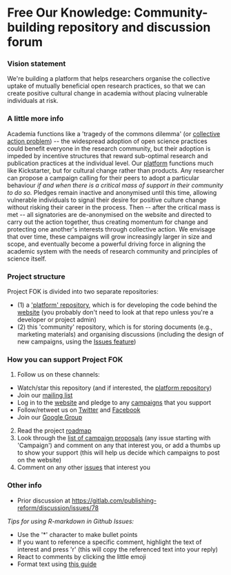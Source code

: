 # Free Our Knowledge: Community-building repository and discussion forum

### Vision statement
We're building a platform that helps researchers organise the collective uptake of mutually beneficial open research practices, so that we can create positive cultural change in academia without placing vulnerable individuals at risk. 

### A little more info
Academia functions like a 'tragedy of the commons dilemma' (or [collective action problem](https://en.wikipedia.org/wiki/Collective_action_problem)) -- the widespread adoption of open science practices could benefit everyone in the research community, but their adoption is impeded by incentive structures that reward sub-optimal research and publication practices at the individual level. Our [platform](https://www.freeourknowledge.org/) functions much like Kickstarter, but for cultural change rather than products. Any researcher can propose a campaign calling for their peers to adopt a particular behaviour *if and when there is a critical mass of support in their community to do so.* Pledges remain inactive and anonymised until this time, allowing vulnerable individuals to signal their desire for positive culture change without risking their career in the process. Then -- after the critical mass is met -- all signatories are de-anonymised on the website and directed to carry out the action together, thus creating momentum for change and protecting one another's interests through collective action. We envisage that over time, these campaigns will grow increasingly larger in size and scope, and eventually become a powerful driving force in aligning the academic system with the needs of research community and principles of science itself.

### Project structure
Project FOK is divided into two separate repositories:
* (1) a ['platform' repository](https://github.com/FreeOurKnowledge/platform), which is for developing the code behind the [website](https://www.freeourknowledge.org/) (you probably don't need to look at that repo unless you're a developer or project admin)
* (2) this 'community' repository, which is for storing documents (e.g., marketing materials) and organising discussions (including the design of new campaigns, using the [Issues feature](https://github.com/FreeOurKnowledge/documentation/issues/new/choose)) 

### How you can support Project FOK
1. Follow us on these channels:
  * Watch/star this repository (and if interested, the [platform repository](https://github.com/FreeOurKnowledge/platform/))
  * Join our [mailing list](http://eepurl.com/dFVBVz)
  * Log in to the [website](https://www.freeourknowledge.org/) and pledge to any [campaigns](https://www.freeourknowledge.org/#campaigns) that you support
  * Follow/retweet us on [Twitter](https://twitter.com/projectfok) and [Facebook](https://www.facebook.com/projectFOK/)  
  * Join our [Google Group](https://groups.google.com/g/free-our-knowledge-community/)
2. Read the project [roadmap](https://github.com/FreeOurKnowledge/community/blob/master/ROADMAP.md)
3. Look through the [list of campaign proposals](https://github.com/FreeOurKnowledge/community/issues) (any issue starting with 'Campaign') and comment on any that interest you, or add a thumbs up to show your support (this will help us decide which campaigns to post on the website)
4. Comment on any other [issues](https://github.com/FreeOurKnowledge/community/issues) that interest you

### Other info
- Prior discussion at https://gitlab.com/publishing-reform/discussion/issues/78

*Tips for using R-markdown in Github Issues:*
- Use the '\*\' character to make bullet points
- If you want to reference a specific comment, highlight the text of interest and press 'r' (this will copy the referenced text into your reply)
- React to comments by clicking the little emoji
- Format text using [this guide](https://docs.github.com/en/github/writing-on-github/basic-writing-and-formatting-syntax)

